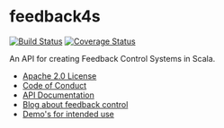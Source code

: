 feedback4s
==========
[![Build Status](https://travis-ci.org/rvanheest/feedback4s.png?branch=master)](https://travis-ci.org/rvanheest/feedback4s) [![Coverage Status](https://coveralls.io/repos/github/rvanheest/feedback4s/badge.svg?branch=master)](https://coveralls.io/github/rvanheest/feedback4s?branch=master)

An API for creating Feedback Control Systems in Scala.

 * [Apache 2.0 License](LICENSE)
 * [Code of Conduct](CODE_OF_CONDUCT.md)
 * [API Documentation](https://rvanheest.github.io/feedback4s/)
 * [Blog about feedback control](http://rvanheest.github.io/Literature-Study-Feedback-Control/)
 * [Demo's for intended use](demo/src/main/scala/nl/rvanheest/feedback4s/demo)
